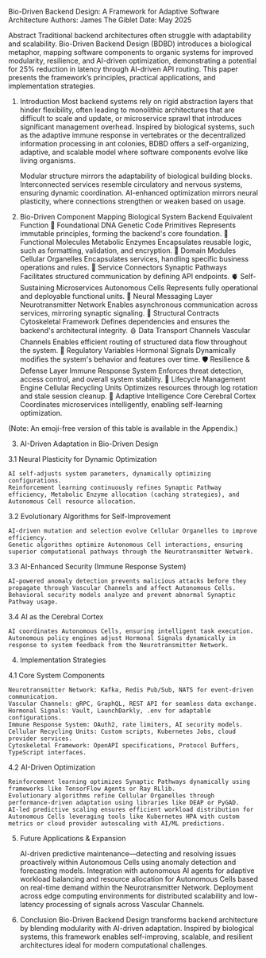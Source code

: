 Bio-Driven Backend Design: A Framework for Adaptive Software Architecture
Authors: James The Giblet
Date: May 2025

Abstract
Traditional backend architectures often struggle with adaptability and scalability. Bio-Driven Backend Design (BDBD) introduces a biological metaphor, mapping software components to organic systems for improved modularity, resilience, and AI-driven optimization, demonstrating a potential for 25% reduction in latency through AI-driven API routing. This paper presents the framework’s principles, practical applications, and implementation strategies.

1. Introduction
Most backend systems rely on rigid abstraction layers that hinder flexibility, often leading to monolithic architectures that are difficult to scale and update, or microservice sprawl that introduces significant management overhead. Inspired by biological systems, such as the adaptive immune response in vertebrates or the decentralized information processing in ant colonies, BDBD offers a self-organizing, adaptive, and scalable model where software components evolve like living organisms.

    Modular structure mirrors the adaptability of biological building blocks.
    Interconnected services resemble circulatory and nervous systems, ensuring dynamic coordination.
    AI-enhanced optimization mirrors neural plasticity, where connections strengthen or weaken based on usage.

2. Bio-Driven Component Mapping
Biological System	Backend Equivalent	Function
🧬 Foundational DNA	Genetic Code Primitives	Represents immutable principles, forming the backend's core foundation.
🧪 Functional Molecules	Metabolic Enzymes	Encapsulates reusable logic, such as formatting, validation, and encryption.
🧫 Domain Modules	Cellular Organelles	Encapsulates services, handling specific business operations and rules.
🧵 Service Connectors	Synaptic Pathways	Facilitates structured communication by defining API endpoints.
🫀 Self-Sustaining Microservices	Autonomous Cells	Represents fully operational and deployable functional units.
🧠 Neural Messaging Layer	Neurotransmitter Network	Enables asynchronous communication across services, mirroring synaptic signaling.
🦴 Structural Contracts	Cytoskeletal Framework	Defines dependencies and ensures the backend's architectural integrity.
🩸 Data Transport Channels	Vascular Channels	Enables efficient routing of structured data flow throughout the system.
🧪 Regulatory Variables	Hormonal Signals	Dynamically modifies the system's behavior and features over time.
🛡️ Resilience & Defense Layer	Immune Response System	Enforces threat detection, access control, and overall system stability.
🧹 Lifecycle Management Engine	Cellular Recycling Units	Optimizes resources through log rotation and stale session cleanup.
🧠 Adaptive Intelligence Core	Cerebral Cortex	Coordinates microservices intelligently, enabling self-learning optimization.

(Note: An emoji-free version of this table is available in the Appendix.)

3. AI-Driven Adaptation in Bio-Driven Design

3.1 Neural Plasticity for Dynamic Optimization

    AI self-adjusts system parameters, dynamically optimizing configurations.
    Reinforcement learning continuously refines Synaptic Pathway efficiency, Metabolic Enzyme allocation (caching strategies), and Autonomous Cell resource allocation.

3.2 Evolutionary Algorithms for Self-Improvement

    AI-driven mutation and selection evolve Cellular Organelles to improve efficiency.
    Genetic algorithms optimize Autonomous Cell interactions, ensuring superior computational pathways through the Neurotransmitter Network.

3.3 AI-Enhanced Security (Immune Response System)

    AI-powered anomaly detection prevents malicious attacks before they propagate through Vascular Channels and affect Autonomous Cells.
    Behavioral security models analyze and prevent abnormal Synaptic Pathway usage.

3.4 AI as the Cerebral Cortex

    AI coordinates Autonomous Cells, ensuring intelligent task execution.
    Autonomous policy engines adjust Hormonal Signals dynamically in response to system feedback from the Neurotransmitter Network.

4. Implementation Strategies

4.1 Core System Components

    Neurotransmitter Network: Kafka, Redis Pub/Sub, NATS for event-driven communication.
    Vascular Channels: gRPC, GraphQL, REST API for seamless data exchange.
    Hormonal Signals: Vault, LaunchDarkly, .env for adaptable configurations.
    Immune Response System: OAuth2, rate limiters, AI security models.
    Cellular Recycling Units: Custom scripts, Kubernetes Jobs, cloud provider services.
    Cytoskeletal Framework: OpenAPI specifications, Protocol Buffers, TypeScript interfaces.

4.2 AI-Driven Optimization

    Reinforcement learning optimizes Synaptic Pathways dynamically using frameworks like TensorFlow Agents or Ray RLlib.
    Evolutionary algorithms refine Cellular Organelles through performance-driven adaptation using libraries like DEAP or PyGAD.
    AI-led predictive scaling ensures efficient workload distribution for Autonomous Cells leveraging tools like Kubernetes HPA with custom metrics or cloud provider autoscaling with AI/ML predictions.

5. Future Applications & Expansion

    AI-driven predictive maintenance—detecting and resolving issues proactively within Autonomous Cells using anomaly detection and forecasting models.
    Integration with autonomous AI agents for adaptive workload balancing and resource allocation for Autonomous Cells based on real-time demand within the Neurotransmitter Network.
    Deployment across edge computing environments for distributed scalability and low-latency processing of signals across Vascular Channels.

6. Conclusion
Bio-Driven Backend Design transforms backend architecture by blending modularity with AI-driven adaptation. Inspired by biological systems, this framework enables self-improving, scalable, and resilient architectures ideal for modern computational challenges.
